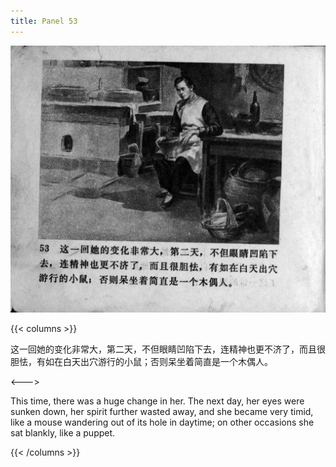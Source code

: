 ```yaml
---
title: Panel 53
---
```


![zhufu panel](./../../../images/zhufu/seifert0772_zf_0058_053.jpg)

{{< columns >}}

这一回她的变化非常大，第二天，不但眼睛凹陷下去，连精神也更不济了，而且很胆怯，有如在白天出穴游行的小鼠；否则呆坐着简直是一个木偶人。

<--->

This time, there was a huge change in her. The next day, her eyes were sunken down, her spirit further wasted away, and she became very timid, like a mouse wandering out of its hole in daytime; on other occasions she sat blankly, like a puppet.

{{< /columns >}}